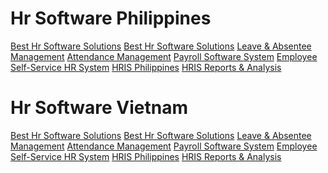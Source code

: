 
<html>
<body>

<h1>Hr Software Philippines</h1>
<a href="https://www.hrsoftware.ph/" target="_blank">Best Hr Software Solutions</a>
<a href="https://www.wyserp.ph/HR/HRMS.php" target="_blank">Best Hr Software Solutions</a>
<a href="https://www.wyserp.ph/HR/leave-absentee-mngt.php" target="_blank">Leave & Absentee Management</a>
<a href="https://www.wyserp.ph/HR/attendance-mngt.php" target="_blank">Attendance Management</a>
<a href="https://www.wyserp.ph/HR/hrms-payroll.php" target="_blank">Payroll Software System</a>
<a href="https://www.wyserp.ph/HR/self-service-mngt.php" target="_blank">Employee Self-Service HR System</a>
<a href="https://www.wyserp.ph/HR/hr-information.php" target="_blank">HRIS Philippines</a>
<a href="https://www.wyserp.ph/HR/report-analysis.php" target="_blank">HRIS Reports & Analysis</a>


<h1>Hr Software Vietnam</h1>
<a href="https://www.hrsoftware.vn/" target="_blank">Best Hr Software Solutions</a>
<a href="https://www.wyserp.vn/HR/HRMS.php" target="_blank">Best Hr Software Solutions</a>
<a href="https://www.wyserp.vn/HR/leave-absentee-mngt.php" target="_blank">Leave & Absentee Management</a>
<a href="https://www.wyserp.vn/HR/attendance-mngt.php" target="_blank">Attendance Management</a>
<a href="https://www.wyserp.vn/HR/hrms-payroll.php" target="_blank">Payroll Software System</a>
<a href="https://www.wyserp.vn/HR/self-service-mngt.php" target="_blank">Employee Self-Service HR System</a>
<a href="https://www.wyserp.vn/HR/hr-information.php" target="_blank">HRIS Philippines</a>
<a href="https://www.wyserp.vn/HR/report-analysis.php" target="_blank">HRIS Reports & Analysis</a>

</body>
</html>
